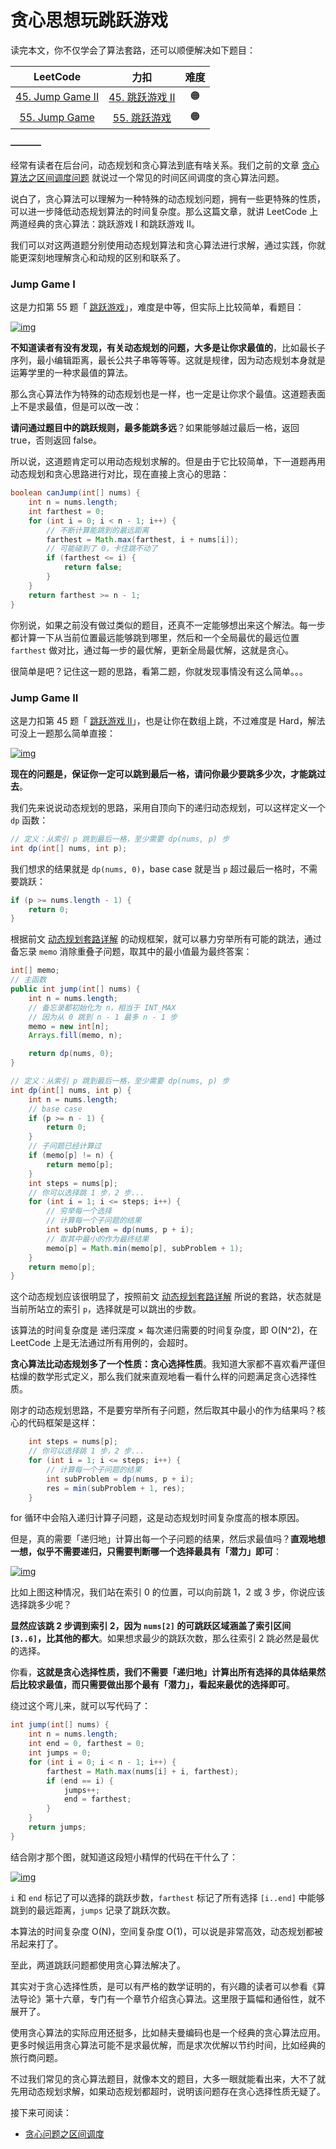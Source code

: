 # 贪心思想玩跳跃游戏

读完本文，你不仅学会了算法套路，还可以顺便解决如下题目：

|                           LeetCode                           |                             力扣                             | 难度 |
| :----------------------------------------------------------: | :----------------------------------------------------------: | :--: |
| [45. Jump Game II](https://leetcode.com/problems/jump-game-ii/) | [45. 跳跃游戏 II](https://leetcode.cn/problems/jump-game-ii/) |  🟠   |
|  [55. Jump Game](https://leetcode.com/problems/jump-game/)   |   [55. 跳跃游戏](https://leetcode.cn/problems/jump-game/)    |  🟠   |

**———–**

经常有读者在后台问，动态规划和贪心算法到底有啥关系。我们之前的文章 [贪心算法之区间调度问题](https://labuladong.github.io/algo/di-er-zhan-a01c6/tan-xin-le-9bedf/tan-xin-su-c41e8/) 就说过一个常见的时间区间调度的贪心算法问题。

说白了，贪心算法可以理解为一种特殊的动态规划问题，拥有一些更特殊的性质，可以进一步降低动态规划算法的时间复杂度。那么这篇文章，就讲 LeetCode 上两道经典的贪心算法：跳跃游戏 I 和跳跃游戏 II。

我们可以对这两道题分别使用动态规划算法和贪心算法进行求解，通过实践，你就能更深刻地理解贪心和动规的区别和联系了。

### Jump Game I

这是力扣第 55 题「 [跳跃游戏](https://leetcode.cn/problems/jump-game/)」，难度是中等，但实际上比较简单，看题目：

[![img](https://labuladong.github.io/algo/images/jumpGame/title1.png)](https://labuladong.github.io/algo/images/jumpGame/title1.png)

**不知道读者有没有发现，有关动态规划的问题，大多是让你求最值的**，比如最长子序列，最小编辑距离，最长公共子串等等等。这就是规律，因为动态规划本身就是运筹学里的一种求最值的算法。

那么贪心算法作为特殊的动态规划也是一样，也一定是让你求个最值。这道题表面上不是求最值，但是可以改一改：

**请问通过题目中的跳跃规则，最多能跳多远**？如果能够越过最后一格，返回 true，否则返回 false。

所以说，这道题肯定可以用动态规划求解的。但是由于它比较简单，下一道题再用动态规划和贪心思路进行对比，现在直接上贪心的思路：

```java
boolean canJump(int[] nums) {
    int n = nums.length;
    int farthest = 0;
    for (int i = 0; i < n - 1; i++) {
        // 不断计算能跳到的最远距离
        farthest = Math.max(farthest, i + nums[i]);
        // 可能碰到了 0，卡住跳不动了
        if (farthest <= i) {
            return false;
        }
    }
    return farthest >= n - 1;
}
```

你别说，如果之前没有做过类似的题目，还真不一定能够想出来这个解法。每一步都计算一下从当前位置最远能够跳到哪里，然后和一个全局最优的最远位置 `farthest` 做对比，通过每一步的最优解，更新全局最优解，这就是贪心。

很简单是吧？记住这一题的思路，看第二题，你就发现事情没有这么简单。。。

### Jump Game II

这是力扣第 45 题「 [跳跃游戏 II](https://leetcode.cn/problems/jump-game-ii/)」，也是让你在数组上跳，不过难度是 Hard，解法可没上一题那么简单直接：

[![img](https://labuladong.github.io/algo/images/jumpGame/title2.png)](https://labuladong.github.io/algo/images/jumpGame/title2.png)

**现在的问题是，保证你一定可以跳到最后一格，请问你最少要跳多少次，才能跳过去**。

我们先来说说动态规划的思路，采用自顶向下的递归动态规划，可以这样定义一个 `dp` 函数：

```java
// 定义：从索引 p 跳到最后一格，至少需要 dp(nums, p) 步
int dp(int[] nums, int p);
```

我们想求的结果就是 `dp(nums, 0)`，base case 就是当 `p` 超过最后一格时，不需要跳跃：

```java
if (p >= nums.length - 1) {
    return 0;
}
```

根据前文 [动态规划套路详解](https://labuladong.github.io/algo/di-er-zhan-a01c6/dong-tai-g-a223e/dong-tai-g-1e688/) 的动规框架，就可以暴力穷举所有可能的跳法，通过备忘录 `memo` 消除重叠子问题，取其中的最小值最为最终答案：

```java
int[] memo;
// 主函数
public int jump(int[] nums) {
    int n = nums.length;
    // 备忘录都初始化为 n，相当于 INT_MAX
    // 因为从 0 跳到 n - 1 最多 n - 1 步
    memo = new int[n];
    Arrays.fill(memo, n);

    return dp(nums, 0);
}

// 定义：从索引 p 跳到最后一格，至少需要 dp(nums, p) 步
int dp(int[] nums, int p) {
    int n = nums.length;
    // base case
    if (p >= n - 1) {
        return 0;
    }
    // 子问题已经计算过
    if (memo[p] != n) {
        return memo[p];
    }
    int steps = nums[p];
    // 你可以选择跳 1 步，2 步...
    for (int i = 1; i <= steps; i++) {
        // 穷举每一个选择
        // 计算每一个子问题的结果
        int subProblem = dp(nums, p + i);
        // 取其中最小的作为最终结果
        memo[p] = Math.min(memo[p], subProblem + 1);
    }
    return memo[p];
}
```

这个动态规划应该很明显了，按照前文 [动态规划套路详解](https://labuladong.github.io/algo/di-er-zhan-a01c6/dong-tai-g-a223e/dong-tai-g-1e688/) 所说的套路，状态就是当前所站立的索引 `p`，选择就是可以跳出的步数。

该算法的时间复杂度是 递归深度 × 每次递归需要的时间复杂度，即 O(N^2)，在 LeetCode 上是无法通过所有用例的，会超时。

**贪心算法比动态规划多了一个性质：贪心选择性质**。我知道大家都不喜欢看严谨但枯燥的数学形式定义，那么我们就来直观地看一看什么样的问题满足贪心选择性质。

刚才的动态规划思路，不是要穷举所有子问题，然后取其中最小的作为结果吗？核心的代码框架是这样：

```java
    int steps = nums[p];
    // 你可以选择跳 1 步，2 步...
    for (int i = 1; i <= steps; i++) {
        // 计算每一个子问题的结果
        int subProblem = dp(nums, p + i);
        res = min(subProblem + 1, res);
    }
```

for 循环中会陷入递归计算子问题，这是动态规划时间复杂度高的根本原因。

但是，真的需要「递归地」计算出每一个子问题的结果，然后求最值吗？**直观地想一想，似乎不需要递归，只需要判断哪一个选择最具有「潜力」即可**：

[![img](https://labuladong.github.io/algo/images/jumpGame/1.jpg)](https://labuladong.github.io/algo/images/jumpGame/1.jpg)

比如上图这种情况，我们站在索引 0 的位置，可以向前跳 1，2 或 3 步，你说应该选择跳多少呢？

**显然应该跳 2 步调到索引 2，因为 `nums[2]` 的可跳跃区域涵盖了索引区间 `[3..6]`，比其他的都大**。如果想求最少的跳跃次数，那么往索引 2 跳必然是最优的选择。

你看，**这就是贪心选择性质，我们不需要「递归地」计算出所有选择的具体结果然后比较求最值，而只需要做出那个最有「潜力」，看起来最优的选择即可**。

绕过这个弯儿来，就可以写代码了：

```java
int jump(int[] nums) {
    int n = nums.length;
    int end = 0, farthest = 0;
    int jumps = 0;
    for (int i = 0; i < n - 1; i++) {
        farthest = Math.max(nums[i] + i, farthest);
        if (end == i) {
            jumps++;
            end = farthest;
        }
    }
    return jumps;
}
```

结合刚才那个图，就知道这段短小精悍的代码在干什么了：

[![img](https://labuladong.github.io/algo/images/jumpGame/2.jpg)](https://labuladong.github.io/algo/images/jumpGame/2.jpg)

`i` 和 `end` 标记了可以选择的跳跃步数，`farthest` 标记了所有选择 `[i..end]` 中能够跳到的最远距离，`jumps` 记录了跳跃次数。

本算法的时间复杂度 O(N)，空间复杂度 O(1)，可以说是非常高效，动态规划都被吊起来打了。

至此，两道跳跃问题都使用贪心算法解决了。

其实对于贪心选择性质，是可以有严格的数学证明的，有兴趣的读者可以参看《算法导论》第十六章，专门有一个章节介绍贪心算法。这里限于篇幅和通俗性，就不展开了。

使用贪心算法的实际应用还挺多，比如赫夫曼编码也是一个经典的贪心算法应用。更多时候运用贪心算法可能不是求最优解，而是求次优解以节约时间，比如经典的旅行商问题。

不过我们常见的贪心算法题目，就像本文的题目，大多一眼就能看出来，大不了就先用动态规划求解，如果动态规划都超时，说明该问题存在贪心选择性质无疑了。

接下来可阅读：

- [贪心问题之区间调度](https://labuladong.github.io/algo/di-er-zhan-a01c6/tan-xin-le-9bedf/tan-xin-su-c41e8/)